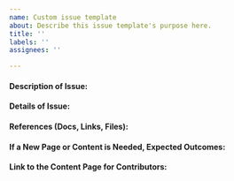 ```yaml
---
name: Custom issue template
about: Describe this issue template's purpose here.
title: ''
labels: ''
assignees: ''

---
```


#### Description of Issue: ####


#### Details of Issue: ####


#### References (Docs, Links, Files): ####


#### If a New Page or Content is Needed, Expected Outcomes: ####


#### Link to the Content Page for Contributors: ####
